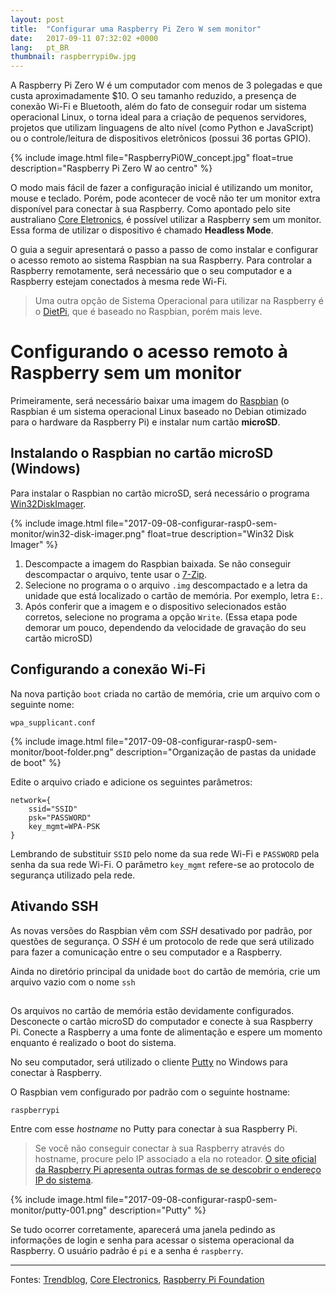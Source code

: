 ```yaml
---
layout: post
title:  "Configurar uma Raspberry Pi Zero W sem monitor"
date:   2017-09-11 07:32:02 +0000
lang:   pt_BR
thumbnail: raspberrypi0w.jpg
---
```


A Raspberry Pi Zero W é um computador com menos de 3 polegadas e que custa aproximadamente $10. O seu tamanho reduzido, a presença de conexão Wi-Fi e Bluetooth, além do fato de conseguir rodar um sistema operacional Linux, o torna ideal para a criação de pequenos servidores, projetos que utilizam linguagens de alto nível (como Python e JavaScript) ou o controle/leitura de dispositivos eletrônicos (possui 36 portas GPIO).

{% include image.html file="RaspberryPi0W_concept.jpg" float=true description="Raspberry Pi Zero W ao centro" %}

O modo mais fácil de fazer a configuração inicial é utilizando um monitor, mouse e teclado. Porém, pode acontecer de você não ter um monitor extra disponível para conectar à sua Raspberry. Como apontado pelo site australiano [Core Eletronics](https://core-electronics.com.au/tutorials/raspberry-pi-zerow-headless-wifi-setup.html), é possível utilizar a Raspberry sem um monitor. Essa forma de utilizar o dispositivo é chamado **Headless Mode**.

O guia a seguir apresentará o passo a passo de como instalar e configurar o acesso remoto ao sistema Raspbian na sua Raspberry. Para controlar a Raspberry remotamente, será necessário que o seu computador e a Raspberry estejam conectados à mesma rede Wi-Fi.

> Uma outra opção de Sistema Operacional para utilizar na Raspberry é o [DietPi](http://dietpi.com/), que é baseado no Raspbian, porém mais leve.

# Configurando o acesso remoto à Raspberry sem um monitor

Primeiramente, será necessário baixar uma imagem do [Raspbian](https://www.raspberrypi.org/downloads/raspbian/) (o Raspbian é um sistema operacional Linux baseado no Debian otimizado para o hardware da Raspberry Pi) e instalar num cartão **microSD**.

## Instalando o Raspbian no cartão microSD (Windows)

Para instalar o Raspbian no cartão microSD, será necessário o programa [Win32DiskImager](https://sourceforge.net/projects/win32diskimager/).

{% include image.html file="2017-09-08-configurar-rasp0-sem-monitor/win32-disk-imager.png" float=true description="Win32 Disk Imager" %}

1. Descompacte a imagem do Raspbian baixada. Se não conseguir descompactar o arquivo, tente usar o [7-Zip](http://www.7-zip.org/download.html).
2. Selecione no programa o o arquivo ``.img`` descompactado e a letra da unidade que está localizado o cartão de memória. Por exemplo, letra ``E:``.
3. Após conferir que a imagem e o dispositivo selecionados estão corretos, selecione no programa a opção ``Write``. (Essa etapa pode demorar um pouco, dependendo da velocidade de gravação do seu cartão microSD)

## Configurando a conexão Wi-Fi

Na nova partição ``boot`` criada no cartão de memória, crie um arquivo com o seguinte nome:

```
wpa_supplicant.conf
```

{% include image.html file="2017-09-08-configurar-rasp0-sem-monitor/boot-folder.png" description="Organização de pastas da unidade de boot" %}

Edite o arquivo criado e adicione os seguintes parâmetros:

```
network={
    ssid="SSID"
    psk="PASSWORD"
    key_mgmt=WPA-PSK
}
```

Lembrando de substituir ``SSID`` pelo nome da sua rede Wi-Fi e ``PASSWORD`` pela senha da sua rede Wi-Fi. O parâmetro ``key_mgmt`` refere-se ao protocolo de segurança utilizado pela rede.

## Ativando SSH

As novas versões do Raspbian vêm com _SSH_ desativado por padrão, por questões de segurança. O _SSH_ é um protocolo de rede que será utilizado para fazer a comunicação entre o seu computador e a Raspberry.

Ainda no diretório principal da unidade ``boot`` do cartão de memória, crie um arquivo vazio com o nome ``ssh``

## 

Os arquivos no cartão de memória estão devidamente configurados. Desconecte o cartão microSD do computador e conecte à sua Raspberry Pi. Conecte a Raspberry a uma fonte de alimentação e espere um momento enquanto é realizado o boot do sistema.

No seu computador, será utilizado o cliente [Putty](https://www.chiark.greenend.org.uk/~sgtatham/putty/latest.html) no Windows para conectar à Raspberry.

O Raspbian vem configurado por padrão com o seguinte hostname:

```
raspberrypi
```

Entre com esse _hostname_ no Putty para conectar à sua Raspberry Pi.

> Se você não conseguir conectar à sua Raspberry através do hostname, procure pelo IP associado a ela no roteador. [O site oficial da Raspberry Pi apresenta outras formas de se descobrir o endereço IP do sistema](https://www.raspberrypi.org/documentation/remote-access/ip-address.md).

{% include image.html file="2017-09-08-configurar-rasp0-sem-monitor/putty-001.png" description="Putty" %}

Se tudo ocorrer corretamente, aparecerá uma janela pedindo as informações de login e senha para acessar o sistema operacional da Raspberry. O usuário padrão é ``pi`` e a senha é ``raspberry``.

---

Fontes: [Trendblog](http://trendblog.net/install-raspbian-sd-card-os-x-windows/), [Core Electronics](https://core-electronics.com.au/tutorials/raspberry-pi-zerow-headless-wifi-setup.html), [Raspberry Pi Foundation](https://www.raspberrypi.org/documentation/remote-access/ssh/windows.md)

